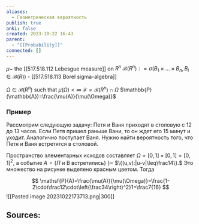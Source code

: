 ```yaml
---
aliases:
  - Геометрическая вероятность
publish: true
anki: false
created: 2023-10-22 16:43
parent:
  - "[[Probability]]"
connected: []
---
```

$\mu-$ the [[517.518.112 Lebesgue measure]] on $R^n$ 
$\mathcal{B} ( R^n) : = \sigma( B_1 \times ... \times B_n, B_i\in \mathcal{B} ( R) )$ - [[517.518.113 Borel sigma-algebra]]

$\Omega\in\mathcal{B}(R^n)$ such that $\mu(\Omega)<\infty$
$\mathcal{F}=\mathcal{B}(R^n)\cap\Omega$
 $\mathbb{P}(\mathbb{A})=\frac{\mu(A)}{\mu(\Omega)}$
 


### Пример
Рассмотрим следующую задачу: Петя и Ваня приходят в столовую с 12 до 13 часов. Если Петя пришел раньше Вани, то он ждет его 15 минут и уходит. Аналогично поступает Ваня. Нужно найти вероятность того, что Петя и Ваня встретятся в столовой.

Пространство элементарных исходов составляет $\Omega=[0,1]\times[0,1]=[0,1]^2$, а событие $A=\{\Pi$ и В встретились} $\}=$ $\{(u,v):|u-v|\leq\frac14\}.$ Это множество на рисунке выделено красным цветом. Тогда

$$
\mathsf{P}(A)=\frac{\mu(A)}{\mu(\Omega)}=\frac{1-2\cdot\frac12\cdot\left(\frac34\right)^2}1=\frac7{16}
$$
![[Pasted image 20231022173713.png|300]]













**Sources:**
- 

